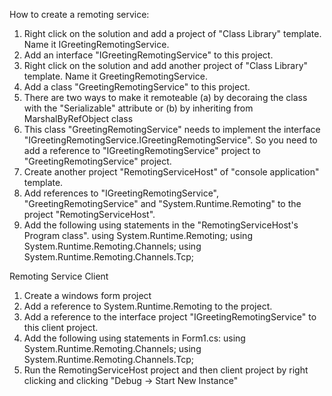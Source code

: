 How to create a remoting service:
1. Right click on the solution and add a project of "Class Library" template. Name it IGreetingRemotingService.
2. Add an interface "IGreetingRemotingService" to this project.
3. Right click on the solution and add another project of "Class Library" template. Name it GreetingRemotingService.
4. Add a class "GreetingRemotingService" to this project.
5. There are two ways to make it remoteable (a) by decoraing the class with the "Serializable" attribute  or (b) by inheriting from MarshalByRefObject class
6. This class "GreetingRemotingService" needs to implement the interface "IGreetingRemotingService.IGreetingRemotingService". So you need to add a reference 
   to "IGreetingRemotingService" project to "GreetingRemotingService" project.
7. Create another project "RemotingServiceHost" of "console application" template.
8. Add references to "IGreetingRemotingService", "GreetingRemotingService" and "System.Runtime.Remoting" to the project "RemotingServiceHost".
9. Add the following using statements in the "RemotingServiceHost's Program class".
		using System.Runtime.Remoting;
		using System.Runtime.Remoting.Channels;
		using System.Runtime.Remoting.Channels.Tcp;

Remoting Service Client
1. Create a windows form project
2. Add a reference to System.Runtime.Remoting to the project.
3. Add a reference to the interface project "IGreetingRemotingService" to this client project.
4. Add the following using statements in Form1.cs:
    using System.Runtime.Remoting.Channels;
	using System.Runtime.Remoting.Channels.Tcp;
5. Run the RemotingServiceHost project and then client project by right clicking and clicking "Debug -> Start New Instance"
